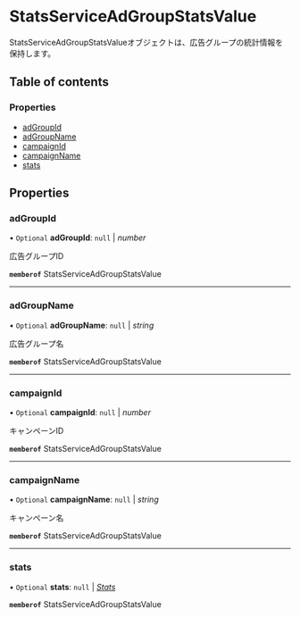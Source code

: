 # StatsServiceAdGroupStatsValue


<div lang=\"ja\">StatsServiceAdGroupStatsValueオブジェクトは、広告グループの統計情報を保持します。</div> 

## Table of contents

### Properties

- [adGroupId](statsserviceadgroupstatsvalue.md#adgroupid)
- [adGroupName](statsserviceadgroupstatsvalue.md#adgroupname)
- [campaignId](statsserviceadgroupstatsvalue.md#campaignid)
- [campaignName](statsserviceadgroupstatsvalue.md#campaignname)
- [stats](statsserviceadgroupstatsvalue.md#stats)

## Properties

### adGroupId

• `Optional` **adGroupId**: ``null`` \| *number*

<div lang=\"ja\">広告グループID</div> 

**`memberof`** StatsServiceAdGroupStatsValue

___

### adGroupName

• `Optional` **adGroupName**: ``null`` \| *string*

<div lang=\"ja\">広告グループ名</div> 

**`memberof`** StatsServiceAdGroupStatsValue

___

### campaignId

• `Optional` **campaignId**: ``null`` \| *number*

<div lang=\"ja\">キャンペーンID</div> 

**`memberof`** StatsServiceAdGroupStatsValue

___

### campaignName

• `Optional` **campaignName**: ``null`` \| *string*

<div lang=\"ja\">キャンペーン名</div> 

**`memberof`** StatsServiceAdGroupStatsValue

___

### stats

• `Optional` **stats**: ``null`` \| [*Stats*](stats.md)

**`memberof`** StatsServiceAdGroupStatsValue
